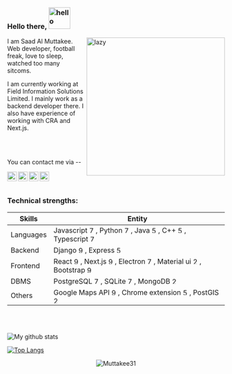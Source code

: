 ### Hello there,  <img src="https://i.imgur.com/4F9RGmX.gif" alt="hello" width="50">

<img align='right' alt="lazy" src="https://media1.giphy.com/media/a5MFvAwc6GPf2/giphy.gif" width="320">

I am Saad Al Muttakee. Web developer, football freak, love to sleep, watched too many sitcoms.

I am currently working at Field Information Solutions Limited. I mainly work as a backend developer there. I also have experience of working with CRA and Next.js.


<br />
<br />
 
You can contact me via --


<a href="mailto:muttakee9@gmail.com">
  <img align="left" alt="Gmail" target="_blank" width="22px" src="https://cdn.jsdelivr.net/npm/simple-icons@v3/icons/gmail.svg" />
</a>  
<a href="https://www.linkedin.com/in/saad-al-muttakee-5aa399158/">
  <img align="left" alt="LinkedIn" target="_blank" width="22px" src="https://cdn.jsdelivr.net/npm/simple-icons@v3/icons/linkedin.svg" />
</a>
<a href="https://www.facebook.com/muttakee9/">
  <img align="left" alt="Facebook" target="_blank" width="22px" src="https://cdn.jsdelivr.net/npm/simple-icons@v3/icons/facebook.svg" />
</a>

<a href="https://stackoverflow.com/users/8656822/eyepatch31">
  <img align="left" alt="Stack Overflow" target="_blank" width="22px" src="https://cdn.jsdelivr.net/npm/simple-icons@v3/icons/stackoverflow.svg" />
</a>

<br />
<br />

### Technical strengths:

|  Skills | Entity |
| ------------- | ------------- |
| Languages | Javascript <img alt="75" title="0.75" src="https://res.cloudinary.com/dk3ypuyiy/image/upload/v1604505584/circle-75_k0qjox.png" width="15">, Python <img  alt="75" title="0.75" src="https://res.cloudinary.com/dk3ypuyiy/image/upload/v1604505584/circle-75_k0qjox.png" width="15">, Java <img  alt="50" title="0.50" src="https://res.cloudinary.com/dk3ypuyiy/image/upload/v1604504686/circle-50.png" width="15">, C++ <img  alt="50" title="0.50" src="https://res.cloudinary.com/dk3ypuyiy/image/upload/v1604504686/circle-50.png" width="15">, Typescript <img alt="75" title="0.75" src="https://res.cloudinary.com/dk3ypuyiy/image/upload/v1604505584/circle-75_k0qjox.png" width="15"> |
| Backend | Django <img alt="90" title="0.90" src="https://res.cloudinary.com/dk3ypuyiy/image/upload/v1604505655/circle-90_ojz67q.png" width="15">, Express <img  alt="50" title="0.50" src="https://res.cloudinary.com/dk3ypuyiy/image/upload/v1604504686/circle-50.png" width="15"> |
| Frontend | React <img alt="90" title="0.90" src="https://res.cloudinary.com/dk3ypuyiy/image/upload/v1604505655/circle-90_ojz67q.png" width="15">, Next.js <img  alt="90" title="0.90" src="https://res.cloudinary.com/dk3ypuyiy/image/upload/v1604505655/circle-90_ojz67q.png" width="15">, Electron <img  alt="75" title="0.75" src="https://res.cloudinary.com/dk3ypuyiy/image/upload/v1604505584/circle-75_k0qjox.png" width="15">, Material ui <img  alt="25" title="0.25" src="https://res.cloudinary.com/dk3ypuyiy/image/upload/v1604504499/circle-25.png" width="15">, Bootstrap <img  alt="90" title="0.90" src="https://res.cloudinary.com/dk3ypuyiy/image/upload/v1604505655/circle-90_ojz67q.png" width="15"> |
| DBMS | PostgreSQL <img alt="75" title="0.75" src="https://res.cloudinary.com/dk3ypuyiy/image/upload/v1604505584/circle-75_k0qjox.png" width="15">, SQLite <img  alt="75" title="0.75" src="https://res.cloudinary.com/dk3ypuyiy/image/upload/v1604505584/circle-75_k0qjox.png" width="15">, MongoDB <img  alt="25" title="0.25" src="https://res.cloudinary.com/dk3ypuyiy/image/upload/v1604504499/circle-25.png" width="15"> |
| Others | Google Maps API <img alt="90" title="0.75" src="https://res.cloudinary.com/dk3ypuyiy/image/upload/v1604505655/circle-90_ojz67q.png" width="15">, Chrome extension <img  alt="50" title="0.50" src="https://res.cloudinary.com/dk3ypuyiy/image/upload/v1604504686/circle-50.png" width="15">, PostGIS <img  alt="25" title="0.25" src="https://res.cloudinary.com/dk3ypuyiy/image/upload/v1604504499/circle-25.png" width="15"> |

<br />
<br />

![My github stats](https://github-readme-stats.vercel.app/api?username=muttakee31&show_icons=true&theme=tokyonight&count_private=true)

[![Top Langs](https://github-readme-stats.vercel.app/api/top-langs/?username=muttakee31&langs_count=5&layout=compact&theme=tokyonight)](https://github.com/muttakee31/github-readme-stats)
<!--
[![willianrod's wakatime stats](https://github-readme-stats.vercel.app/api/wakatime?username=willianrod)](https://github.com/muttakee31/github-readme-stats)
-->

<p align="center"><img align='center' src="https://komarev.com/ghpvc/?username=Muttakee31" alt="Muttakee31" /> </p>

<!--
**Muttakee31/Muttakee31** is a ✨ _special_ ✨ repository because its `README.md` (this file) appears on your GitHub profile.

Here are some ideas to get you started:

- 🔭 I’m currently working on ...
- 🌱 I’m currently learning ...
- 👯 I’m looking to collaborate on ...
- 🤔 I’m looking for help with ...
- 💬 Ask me about ...
- 📫 How to reach me: ...
- 😄 Pronouns: ...
- ⚡ Fun fact: ...
-->
